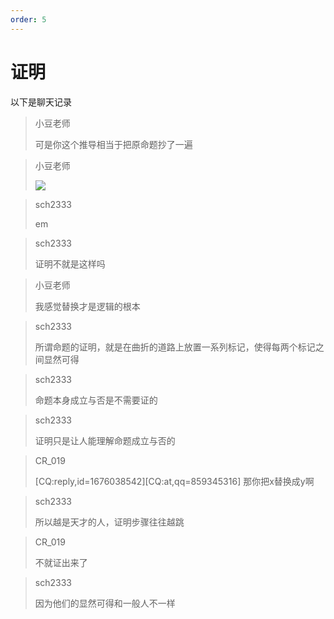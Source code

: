 ```yaml
---
order: 5
---
```


# 证明

以下是聊天记录

> 小豆老师
>
> 可是你这个推导相当于把原命题抄了一遍

> 小豆老师
>
> ![](https://s2.loli.net/2023/03/31/Fwu9seEzNdTicUS.png)

> sch2333
>
> em

> sch2333
>
> 证明不就是这样吗

> 小豆老师
>
> 我感觉替换才是逻辑的根本

> sch2333
>
> 所谓命题的证明，就是在曲折的道路上放置一系列标记，使得每两个标记之间显然可得

> sch2333
>
> 命题本身成立与否是不需要证的

> sch2333
>
> 证明只是让人能理解命题成立与否的

> CR_019
>
> [CQ:reply,id=1676038542][CQ:at,qq=859345316] 那你把x替换成y啊

> sch2333
>
> 所以越是天才的人，证明步骤往往越跳

> CR_019
>
> 不就证出来了

> sch2333
>
> 因为他们的显然可得和一般人不一样

